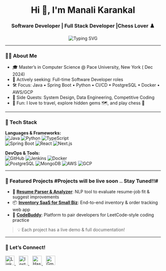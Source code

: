 <h1 align="center">Hi 👋, I'm Manali Karankal</h1>
<h3 align="center">Software Developer | Full Stack Developer |Chess Lover ♟️</h3>

<p align="center">
  <img src="https://readme-typing-svg.demolab.com?font=Fira+Code&size=22&pause=1000&color=00BFFF&center=true&vCenter=true&width=600&lines=Passionate+about+clean+code+and+cloud.;Building+full-stack+and+automation+projects.;Always+learning+and+playing+chess+%F0%9F%8F%9F%EF%B8%8F" alt="Typing SVG" />
</p>

---

### 👩‍💻 About Me

- 🎓 Master’s in Computer Science @ Pace University, New York ( Dec 2024)  
- 🔎 Actively seeking: Full-time Software Developer roles 
- 🛠️ Focus: Java • Spring Boot • Python • CI/CD • PostgreSQL • Docker • AWS/GCP  
- 🧠 Side Quests: System Design, Data Engineering, Competitive Coding  
- 🧳 Fun: I love to travel, explore hidden gems 🗺️, and play chess 🎯

---

### 🚀 Tech Stack

**Languages & Frameworks:**  
![Java](https://img.shields.io/badge/-Java-000?&logo=openjdk) ![Python](https://img.shields.io/badge/-Python-000?&logo=python) ![TypeScript](https://img.shields.io/badge/-TypeScript-000?&logo=typescript)  
![Spring Boot](https://img.shields.io/badge/-Spring_Boot-000?&logo=springboot) ![React](https://img.shields.io/badge/-React-000?&logo=react) ![Next.js](https://img.shields.io/badge/-Next.js-000?&logo=next.js)

**DevOps & Tools:**  
![GitHub](https://img.shields.io/badge/-GitHub-000?&logo=github) ![Jenkins](https://img.shields.io/badge/-Jenkins-000?&logo=jenkins) ![Docker](https://img.shields.io/badge/-Docker-000?&logo=docker)  
![PostgreSQL](https://img.shields.io/badge/-PostgreSQL-000?&logo=postgresql) ![MongoDB](https://img.shields.io/badge/-MongoDB-000?&logo=mongodb) ![AWS](https://img.shields.io/badge/-AWS-000?&logo=amazonaws) ![GCP](https://img.shields.io/badge/-GCP-000?&logo=googlecloud)

---

### 📌 Featured Projects    #Projects will be live soon .. Stay Tuned!!#

- 📝 [**Resume Parser & Analyzer**](https://github.com/yourusername/resume-parser): NLP tool to evaluate resume-job fit & suggest improvements  
- 📦 [**Inventory SaaS for Small Biz**](https://github.com/yourusername/inventory-management): End-to-end inventory & order tracking web app  
- 🤝 [**CodeBuddy**](https://github.com/yourusername/codebuddy): Platform to pair developers for LeetCode-style coding practice

> 💡 Each project has a live demo & full documentation!

---

### 📍 Let’s Connect!

<p align="left">
  <a href="https://www.linkedin.com/in/manali-k/" target="_blank" style="margin-right: 10px;">
    <img src="https://cdn-icons-png.flaticon.com/512/145/145807.png" alt="LinkedIn" width="30" />
  </a>
  <a href="https://www.instagram.com/your_instagram" target="_blank" style="margin-right: 10px;">
    <img src="https://cdn-icons-png.flaticon.com/512/2111/2111463.png" alt="Instagram" width="30" />
  </a>
  <a href="https://manali.hashnode.dev" target="_blank" style="margin-right: 10px;">
    <img src="https://cdn-icons-png.flaticon.com/512/5968/5968885.png" alt="Hashnode Blog" width="30" />
  </a>
  <a href="mailto:manalikarankal.contact@gmail.com" target="_blank">
    <img src="https://cdn-icons-png.flaticon.com/512/732/732200.png" alt="Gmail" width="30" />
  </a>
</p>
